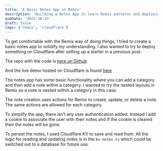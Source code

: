 ```yaml
---
title: 'A Basic Notes App in Remix'
description: 'Building a Notes App to learn Remix patterns and deploying an app on Cloudflare'
pubDate: '2023-10-23'
draft: false
tags: ['remix', 'cloudflare']
---
```

To get comfortable with the Remix way of doing things, I tried to create a basic notes app to solidify my understanding. I also wanted to try to deploy something on Cloudflare after setting up a starter in a previous post.

The repo with the code is [here on Github](https://github.com/sjmiddlebrook/remix-cloudflare-notes-v2)

And the live demo hosted on Cloudflare is found [here](https://remix-cloudflare-notes-v2.pages.dev/)

The notes app has some basic functionality where you can add a category and then add a note within a category. I wanted to try the nested layouts in Remix so a note is nested within a category in this case.

The note creation uses actions for Remix to create, update, or delete a note. The same actions are allowed for each category.

To simplify the app, there isn’t any user authentication added. Instead I add a cookie to associate the user with their notes and if the cookie is cleared then the notes will be gone.

To persist the notes, I used Cloudflare KV to save and read from. All the logic for reading and updating notes is in the `kv-notes.ts` which could be switched out to a database for future use.
